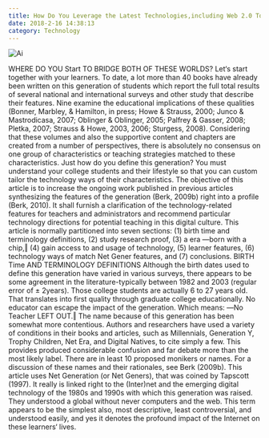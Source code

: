 ```yaml
---
title: How Do You Leverage the Latest Technologies,including Web 2.0 Tools, in Your Classroom?
date: 2018-2-16 14:38:13
category: Technology
---
```


![Ai](https://www.webhomelibrary.com/content/images/)

WHERE DO YOU Start TO BRIDGE BOTH OF THESE WORLDS?
Let‘s start together with your learners. To date, a lot more than 40 books have already been written on
this generation of students which report the full total results of several national and international
surveys and other study that describe their features. Nine examine the
educational implications of these qualities (Bonner, Marbley, & Hamilton, in press;
Howe & Strauss, 2000; Junco & Mastrodicasa, 2007; Oblinger & Oblinger, 2005; Palfrey
& Gasser, 2008; Pletka, 2007; Strauss & Howe, 2003, 2006; Sturgess, 2008).
Considering that these volumes and also the supportive content and chapters are created
from a number of perspectives, there is absolutely no consensus on one group of characteristics or
teaching strategies matched to these characteristics. Just how do you define this
generation? You must understand your college students and their lifestyle so that you can custom
tailor the technology ways of their characteristics.
The objective of this article is to increase the ongoing work published in previous articles
synthesizing the features of the generation (Berk, 2009b) right into a profile (Berk,
2010). It shall furnish a clarification of the technology-related features for teachers
and administrators and recommend particular technology directions for potential teaching in this
digital culture. This article is normally partitioned into seven sections: (1) birth time and
terminology definitions, (2) study research proof, (3) a era ―born with a
chip,‖ (4) gain access to and usage of technology, (5) learner features, (6) technology
ways of match Net Gener features, and (7) conclusions.
BIRTH Time AND TERMINOLOGY DEFINITIONS
Although the birth dates used to define this generation have varied in various
surveys, there appears to be some agreement in the literature-typically between 1982 and
2003 (regular error of ± 2years). Those college students are actually 6 to 27 years old. That
translates into first quality through graduate college educationally. No educator can escape
the impact of the generation. Which means: ―No Teacher LEFT OUT.‖
The name because of this generation has been somewhat more contentious. Authors and
researchers have used a variety of conditions in their books and articles, such as Millennials,
Generation Y, Trophy Children, Net Era, and Digital Natives, to cite simply a few. This
provides produced considerable confusion and far debate more than the most likely label.
There are in least 10 proposed monikers or names. For a discussion of these names and
their rationales, see Berk (2009b).
This article uses Net Generation (or Net Geners), that was coined by Tapscott
(1997). It really is linked right to the (Inter)net and the emerging digital technology of the
1980s and 1990s with which this generation was raised. They understood a global without never
computers and the web. This term appears to be the simplest also, most descriptive,
least controversial, and understood easily, and yes it denotes the profound impact of the
Internet on these learners‘ lives.
